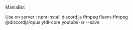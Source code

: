 ManiaBot

Use on server :
npm install discord.js ffmpeg fluent-ffmpeg @discordjs/opus ytdl-core youtube-sr --save
